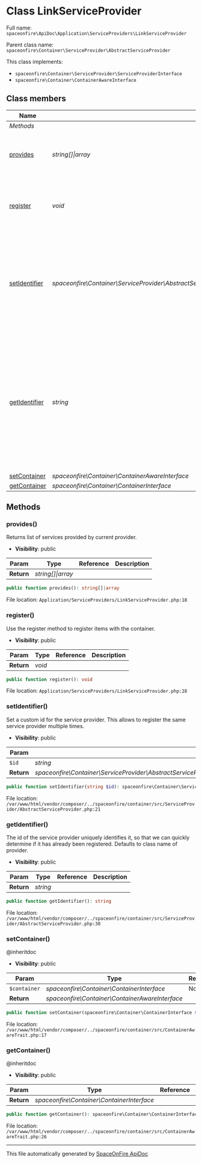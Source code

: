 # Class LinkServiceProvider

Full name: `spaceonfire\ApiDoc\Application\ServiceProviders\LinkServiceProvider`

Parent class name: `spaceonfire\Container\ServiceProvider\AbstractServiceProvider`

This class implements:

-   `spaceonfire\Container\ServiceProvider\ServiceProviderInterface`
-   `spaceonfire\Container\ContainerAwareInterface`

## Class members

| Name                                                                                          | Type                                                                                                                                | Summary                                                                                                                                                           | Additional                   |
| --------------------------------------------------------------------------------------------- | ----------------------------------------------------------------------------------------------------------------------------------- | ----------------------------------------------------------------------------------------------------------------------------------------------------------------- | ---------------------------- |
| _Methods_                                                                                     |                                                                                                                                     |                                                                                                                                                                   |                              |
| [provides](#spaceonfire_apidoc_application_serviceproviders_linkserviceprovider_provides)     | _string[]&#124;array_                                                                                                               | Returns list of services provided by current provider.                                                                                                            | [📢](# "Visibility: public") |
| [register](#spaceonfire_apidoc_application_serviceproviders_linkserviceprovider_register)     | _void_                                                                                                                              | Use the register method to register items with the container.                                                                                                     | [📢](# "Visibility: public") |
| [setIdentifier](#spaceonfire_container_serviceprovider_abstractserviceprovider_setidentifier) | _spaceonfire\Container\ServiceProvider\AbstractServiceProvider&#124;spaceonfire\Container\ServiceProvider\ServiceProviderInterface_ | Set a custom id for the service provider. This allows to register the same service provider multiple times.                                                       | [📢](# "Visibility: public") |
| [getIdentifier](#spaceonfire_container_serviceprovider_abstractserviceprovider_getidentifier) | _string_                                                                                                                            | The id of the service provider uniquely identifies it, so that we can quickly determine if it has already been<br>registered. Defaults to class name of provider. | [📢](# "Visibility: public") |
| [setContainer](#spaceonfire_container_containerawaretrait_setcontainer)                       | _spaceonfire\Container\ContainerAwareInterface_                                                                                     |                                                                                                                                                                   | [📢](# "Visibility: public") |
| [getContainer](#spaceonfire_container_containerawaretrait_getcontainer)                       | _spaceonfire\Container\ContainerInterface_                                                                                          |                                                                                                                                                                   | [📢](# "Visibility: public") |

## Methods

<a name="spaceonfire_apidoc_application_serviceproviders_linkserviceprovider_provides"></a>

### provides()

Returns list of services provided by current provider.

-   **Visibility**: public

| Param      | Type                  | Reference | Description |
| ---------- | --------------------- | --------- | ----------- |
| **Return** | _string[]&#124;array_ |           |             |

```php
public function provides(): string[]|array
```

File location: `Application/ServiceProviders/LinkServiceProvider.php:18`

<a name="spaceonfire_apidoc_application_serviceproviders_linkserviceprovider_register"></a>

### register()

Use the register method to register items with the container.

-   **Visibility**: public

| Param      | Type   | Reference | Description |
| ---------- | ------ | --------- | ----------- |
| **Return** | _void_ |           |             |

```php
public function register(): void
```

File location: `Application/ServiceProviders/LinkServiceProvider.php:28`

<a name="spaceonfire_container_serviceprovider_abstractserviceprovider_setidentifier"></a>

### setIdentifier()

Set a custom id for the service provider. This allows to register the same service provider multiple times.

-   **Visibility**: public

| Param      | Type                                                                                                                                | Reference | Description |
| ---------- | ----------------------------------------------------------------------------------------------------------------------------------- | --------- | ----------- |
| `$id`      | _string_                                                                                                                            | No        |             |
| **Return** | _spaceonfire\Container\ServiceProvider\AbstractServiceProvider&#124;spaceonfire\Container\ServiceProvider\ServiceProviderInterface_ |           |             |

```php
public function setIdentifier(string $id): spaceonfire\Container\ServiceProvider\AbstractServiceProvider|spaceonfire\Container\ServiceProvider\ServiceProviderInterface
```

File location: `/var/www/html/vendor/composer/../spaceonfire/container/src/ServiceProvider/AbstractServiceProvider.php:21`

<a name="spaceonfire_container_serviceprovider_abstractserviceprovider_getidentifier"></a>

### getIdentifier()

The id of the service provider uniquely identifies it, so that we can quickly determine if it has already been
registered. Defaults to class name of provider.

-   **Visibility**: public

| Param      | Type     | Reference | Description |
| ---------- | -------- | --------- | ----------- |
| **Return** | _string_ |           |             |

```php
public function getIdentifier(): string
```

File location: `/var/www/html/vendor/composer/../spaceonfire/container/src/ServiceProvider/AbstractServiceProvider.php:30`

<a name="spaceonfire_container_containerawaretrait_setcontainer"></a>

### setContainer()

@inheritdoc

-   **Visibility**: public

| Param        | Type                                            | Reference | Description |
| ------------ | ----------------------------------------------- | --------- | ----------- |
| `$container` | _spaceonfire\Container\ContainerInterface_      | No        |             |
| **Return**   | _spaceonfire\Container\ContainerAwareInterface_ |           |             |

```php
public function setContainer(spaceonfire\Container\ContainerInterface $container): spaceonfire\Container\ContainerAwareInterface
```

File location: `/var/www/html/vendor/composer/../spaceonfire/container/src/ContainerAwareTrait.php:17`

<a name="spaceonfire_container_containerawaretrait_getcontainer"></a>

### getContainer()

@inheritdoc

-   **Visibility**: public

| Param      | Type                                       | Reference | Description |
| ---------- | ------------------------------------------ | --------- | ----------- |
| **Return** | _spaceonfire\Container\ContainerInterface_ |           |             |

```php
public function getContainer(): spaceonfire\Container\ContainerInterface
```

File location: `/var/www/html/vendor/composer/../spaceonfire/container/src/ContainerAwareTrait.php:26`

---

This file automatically generated by [SpaceOnFire ApiDoc](https://github.com/spaceonfire/apidoc)

